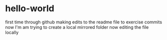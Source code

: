 # hello-world
first time through github
making edits to the readme file to exercise commits
now I'm am trying to create a local mirrored folder
now editing the file locally
